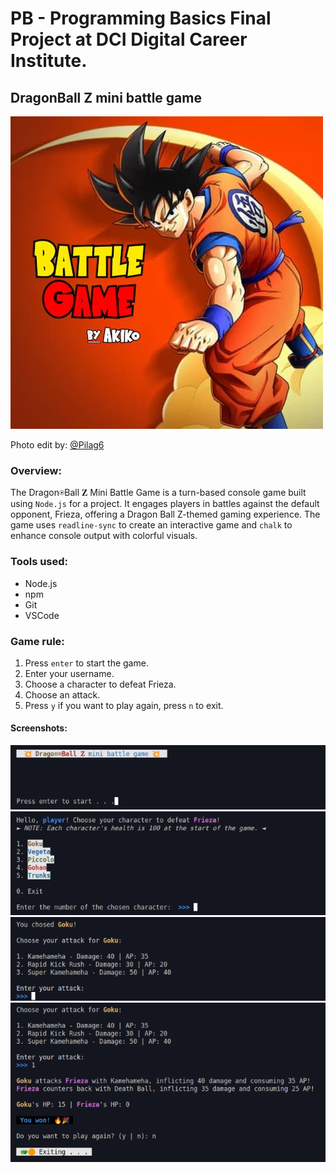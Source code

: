 # PB - Programming Basics Final Project at DCI Digital Career Institute.

## DragonBall Z mini battle game


![](images/battle-game.jpg)

Photo edit by: [@Pilag6](https://github.com/Pilag6)

### Overview:
The Dragon⍟Ball 𝐙 Mini Battle Game is a turn-based console game built using `Node.js` for a project. It engages players in battles against the default opponent, Frieza, offering a Dragon Ball Z-themed gaming experience. The game uses `readline-sync` to create an interactive game and `chalk` to enhance console output with colorful visuals.

### Tools used:
- Node.js
- npm
- Git
- VSCode

### Game rule:
1. Press `enter` to start the game.
2. Enter your username.
3. Choose a character to defeat Frieza.
4. Choose an attack.
5. Press `y` if you want to play again, press `n` to exit.

#### Screenshots:
![](images/Screenshot-battle-game1.png)
![](images/Screenshot-battle-game2.png)
![](images/Screenshot-battle-game3.png)
![](images/Screenshot-battle-game4.png)